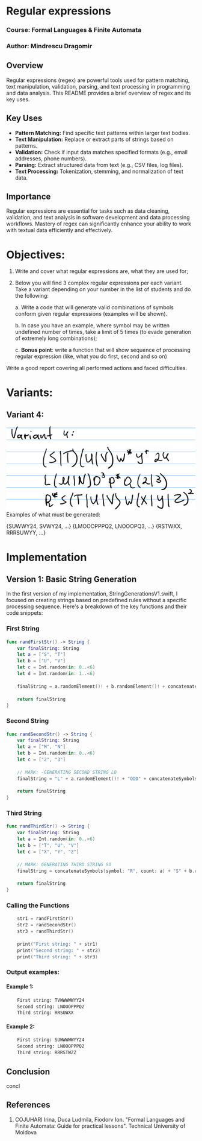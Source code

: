# Regular expressions

### Course: Formal Languages & Finite Automata

### Author: Mindrescu Dragomir

## Overview

Regular expressions (regex) are powerful tools used for pattern matching, text manipulation, validation, parsing, and text processing in programming and data analysis. This README provides a brief overview of regex and its key uses.

## Key Uses

- **Pattern Matching:** Find specific text patterns within larger text bodies.
- **Text Manipulation:** Replace or extract parts of strings based on patterns.
- **Validation:** Check if input data matches specified formats (e.g., email addresses, phone numbers).
- **Parsing:** Extract structured data from text (e.g., CSV files, log files).
- **Text Processing:** Tokenization, stemming, and normalization of text data.

## Importance

Regular expressions are essential for tasks such as data cleaning, validation, and text analysis in software development and data processing workflows. Mastery of regex can significantly enhance your ability to work with textual data efficiently and effectively.

# Objectives:

1. Write and cover what regular expressions are, what they are used for;

2. Below you will find 3 complex regular expressions per each variant. Take a variant depending on your number in the list of students and do the following:

    a. Write a code that will generate valid combinations of symbols conform given regular expressions (examples will be shown).

    b. In case you have an example, where symbol may be written undefined number of times, take a limit of 5 times (to evade generation of extremely long combinations);

    c. **Bonus point**: write a function that will show sequence of processing regular expression (like, what you do first, second and so on)

Write a good report covering all performed actions and faced difficulties.

# Variants:

## Variant 4:

![Variant 4](/Lab4/variant_4_task.png)
Examples of what must be generated:

{SUWWY24, SVWY24, ...}
{LMOOOPPPQ2, LNOOOPQ3, ...}
{RSTWXX, RRRSUWYY, ...}


# Implementation

## Version 1: Basic String Generation

In the first version of my implementation, StringGenerationsV1.swift, I focused on creating strings based on predefined rules without a specific processing sequence. Here's a breakdown of the key functions and their code snippets:

### First String

``` swift
func randFirstStr() -> String {
    var finalString: String
    let a = ["S", "T"]
    let b = ["U", "V"]
    let c = Int.random(in: 0..<6)
    let d = Int.random(in: 1..<6)
    
    finalString = a.randomElement()! + b.randomElement()! + concatenateSymbols(symbol: "W", count: c) + concatenateSymbols(symbol: "Y", count: d) + "24"
    
    return finalString
}
```

### Second String

``` swift
func randSecondStr() -> String {
    var finalString: String
    let a = ["M", "N"]
    let b = Int.random(in: 0..<6)
    let c = ["2", "3"]
    
    // MARK: -GENERATING SECOND STRING LO
    finalString = "L" + a.randomElement()! + "OOO" + concatenateSymbols(symbol: "P", count: b) + "Q" + c.randomElement()!
    
    return finalString
}
```

### Third String

``` swift
func randThirdStr() -> String {
    var finalString: String
    let a = Int.random(in: 0..<6)
    let b = ["T", "U", "V"]
    let c = ["X", "Y", "Z"]
    
    // MARK: GENERATING THIRD STRING SO
    finalString = concatenateSymbols(symbol: "R", count: a) + "S" + b.randomElement()! + "W" + concatenateSymbols(symbol: Character(c.randomElement()!), count: 2)
    
    return finalString
}
```

### Calling the Functions

``` swift
    str1 = randFirstStr()
    str2 = randSecondStr()
    str3 = randThirdStr()
    
    print("First string: " + str1)
    print("Second string: " + str2)
    print("Third string: " + str3)
```

### Output examples:

#### Example 1:

``` bash
    First string: TVWWWWWYY24
    Second string: LNOOOPPPQ2
    Third string: RRSUWXX
```

#### Example 2: 

``` bash
    First string: SUWWWWWYY24
    Second string: LNOOOPPPQ2
    Third string: RRRSTWZZ
```

## Conclusion

concl


## References
1. COJUHARI Irina, Duca Ludmila, Fiodorv Ion. "Formal Languages and Finite Automata: Guide for practical lessons". Technical University of Moldova